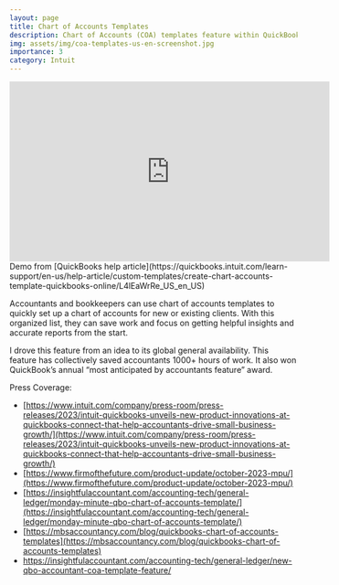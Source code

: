 ```yaml
---
layout: page
title: Chart of Accounts Templates
description: Chart of Accounts (COA) templates feature within QuickBooks Online
img: assets/img/coa-templates-us-en-screenshot.jpg
importance: 3
category: Intuit
---
```


<iframe width="560" height="315" src="https://www.youtube.com/embed/mm2CauG4vWo?si=gcb9anzkHj4AivbR" title="YouTube video player" frameborder="0" allow="accelerometer; autoplay; clipboard-write; encrypted-media; gyroscope; picture-in-picture; web-share" referrerpolicy="strict-origin-when-cross-origin" allowfullscreen></iframe>
Demo from [QuickBooks help article](https://quickbooks.intuit.com/learn-support/en-us/help-article/custom-templates/create-chart-accounts-template-quickbooks-online/L4lEaWrRe_US_en_US)

Accountants and bookkeepers can use chart of accounts templates to quickly set up a chart of accounts for new or existing clients. With this organized list, they can save work and focus on getting helpful insights and accurate reports from the start. 

I drove this feature from an idea to its global general availability. This feature has collectively saved accountants 1000+ hours of work. It also won QuickBook’s annual “most anticipated by accountants feature” award.

Press Coverage:
* [https://www.intuit.com/company/press-room/press-releases/2023/intuit-quickbooks-unveils-new-product-innovations-at-quickbooks-connect-that-help-accountants-drive-small-business-growth/](https://www.intuit.com/company/press-room/press-releases/2023/intuit-quickbooks-unveils-new-product-innovations-at-quickbooks-connect-that-help-accountants-drive-small-business-growth/)
* [https://www.firmofthefuture.com/product-update/october-2023-mpu/](https://www.firmofthefuture.com/product-update/october-2023-mpu/)
* [https://insightfulaccountant.com/accounting-tech/general-ledger/monday-minute-qbo-chart-of-accounts-template/](https://insightfulaccountant.com/accounting-tech/general-ledger/monday-minute-qbo-chart-of-accounts-template/)
* [https://mbsaccountancy.com/blog/quickbooks-chart-of-accounts-templates](https://mbsaccountancy.com/blog/quickbooks-chart-of-accounts-templates)
* [https://insightfulaccountant.com/accounting-tech/general-ledger/new-qbo-accountant-coa-template-feature/ ](https://insightfulaccountant.com/accounting-tech/general-ledger/new-qbo-accountant-coa-template-feature/ )